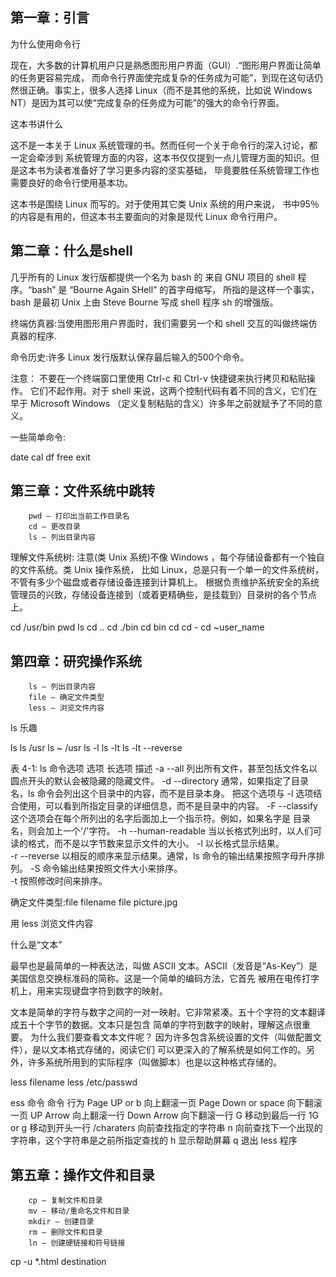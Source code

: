 

## 第一章：引言

为什么使用命令行

现在，大多数的计算机用户只是熟悉图形用户界面（GUI）.“图形用户界面让简单的任务更容易完成， 而命令行界面使完成复杂的任务成为可能”，到现在这句话仍然很正确。事实上，很多人选择 Linux（而不是其他的系统，比如说 Windows NT）是因为其可以使“完成复杂的任务成为可能”的强大的命令行界面。

这本书讲什么

这不是一本关于 Linux 系统管理的书。然而任何一个关于命令行的深入讨论，都一定会牵涉到 系统管理方面的内容，这本书仅仅提到一点儿管理方面的知识。但是这本书为读者准备好了学习更多内容的坚实基础， 毕竟要胜任系统管理工作也需要良好的命令行使用基本功。

这本书是围绕 Linux 而写的。对于使用其它类 Unix 系统的用户来说， 书中95％的内容是有用的，但这本书主要面向的对象是现代 Linux 命令行用户。


## 第二章：什么是shell

几乎所有的 Linux 发行版都提供一个名为 bash 的 来自 GNU 项目的 shell 程序。“bash” 是 “Bourne Again SHell” 的首字母缩写， 所指的是这样一个事实，bash 是最初 Unix 上由 Steve Bourne 写成 shell 程序 sh 的增强版。

终端仿真器:当使用图形用户界面时，我们需要另一个和 shell 交互的叫做终端仿真器的程序.

命令历史:许多 Linux 发行版默认保存最后输入的500个命令。

注意： 不要在一个终端窗口里使用 Ctrl-c 和 Ctrl-v 快捷键来执行拷贝和粘贴操作。 它们不起作用。对于 shell 来说，这两个控制代码有着不同的含义，它们在早于 Microsoft Windows （定义复制粘贴的含义）许多年之前就赋予了不同的意义。

一些简单命令:

date 
cal
df
free
exit


## 第三章：文件系统中跳转

        pwd — 打印出当前工作目录名
        cd — 更改目录
        ls — 列出目录内容

理解文件系统树:
注意(类 Unix 系统)不像 Windows ，每个存储设备都有一个独自的文件系统。类 Unix 操作系统， 比如 Linux，总是只有一个单一的文件系统树，不管有多少个磁盘或者存储设备连接到计算机上。 根据负责维护系统安全的系统管理员的兴致，存储设备连接到（或着更精确些，是挂载到）目录树的各个节点上。

cd /usr/bin
pwd
ls
cd ..
cd ./bin
cd bin
cd
cd -
cd ~user_name


## 第四章：研究操作系统

        ls — 列出目录内容
        file — 确定文件类型
        less — 浏览文件内容

ls 乐趣

ls 
ls /usr
ls ~  /usr
ls -l
ls -lt
ls -lt --reverse

表 4-1: ls 命令选项
选项	长选项	描述
-a	--all	列出所有文件，甚至包括文件名以圆点开头的默认会被隐藏的隐藏文件。
-d	--directory	通常，如果指定了目录名，ls 命令会列出这个目录中的内容，而不是目录本身。 把这个选项与 -l 选项结合使用，可以看到所指定目录的详细信息，而不是目录中的内容。
-F	--classify	这个选项会在每个所列出的名字后面加上一个指示符。例如，如果名字是 目录名，则会加上一个'/'字符。
-h	--human-readable	当以长格式列出时，以人们可读的格式，而不是以字节数来显示文件的大小。
-l	以长格式显示结果。	
-r	--reverse	以相反的顺序来显示结果。通常，ls 命令的输出结果按照字母升序排列。
-S	命令输出结果按照文件大小来排序。	
-t	按照修改时间来排序。	

确定文件类型:file filename
file picture.jpg

用 less 浏览文件内容

什么是“文本”

最早也是最简单的一种表达法，叫做 ASCII 文本。ASCII（发音是”As-Key”）是美国信息交换标准码的简称。这是一个简单的编码方法，它首先 被用在电传打字机上，用来实现键盘字符到数字的映射。

文本是简单的字符与数字之间的一对一映射。它非常紧凑。五十个字符的文本翻译成五十个字节的数据。文本只是包含 简单的字符到数字的映射，理解这点很重要。
为什么我们要查看文本文件呢？ 因为许多包含系统设置的文件（叫做配置文件），是以文本格式存储的，阅读它们 可以更深入的了解系统是如何工作的。另外，许多系统所用到的实际程序（叫做脚本）也是以这种格式存储的。 

less filename
less /etc/passwd

ess 命令
命令	行为
Page UP or b	向上翻滚一页
Page Down or space	向下翻滚一页
UP Arrow	向上翻滚一行
Down Arrow	向下翻滚一行
G	移动到最后一行
1G or g	移动到开头一行
/charaters	向前查找指定的字符串
n	向前查找下一个出现的字符串，这个字符串是之前所指定查找的
h	显示帮助屏幕
q	退出 less 程序


## 第五章：操作文件和目录

        cp — 复制文件和目录
        mv — 移动/重命名文件和目录
        mkdir — 创建目录
        rm — 删除文件和目录
        ln — 创建硬链接和符号链接


cp -u *.html destination









